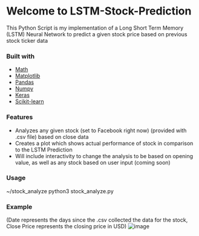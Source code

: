 # Welcome to LSTM-Stock-Prediction

This Python Script is my implementation of a Long Short Term Memory (LSTM) Neural Network to predict a given stock price based on previous stock ticker data

### Built with
* [Math](https://docs.python.org/3/library/math.html)
* [Matplotlib](https://www.pygame.org/news)
* [Pandas](https://pandas.pydata.org)
* [Numpy](https://numpy.org)
* [Keras](https://keras.io)
* [Scikit-learn](https://scikit-learn.org/stable/)

### Features
* Analyzes any given stock (set to Facebook right now) (provided with .csv file) based on close data
* Creates a plot which shows actual performance of stock in comparison to the LSTM Prediction
* Will include interactivity to change the analysis to be based on opening value, as well as any stock based on user input (coming soon)

### Usage
~/stock_analyze python3 stock_analyze.py

### Example
(Date represents the days since the .csv collected the data for the stock, Close Price represents the closing price in USD)
![image](https://user-images.githubusercontent.com/77243976/163092778-9a59bdb7-7417-42f4-b27c-fe495f45eee0.png)
